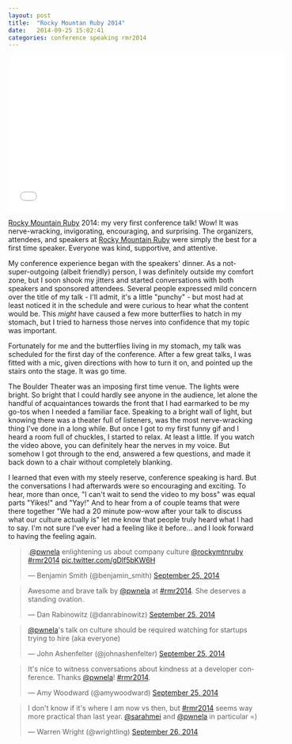 ```yaml
---
layout: post
title:  "Rocky Mountan Ruby 2014"
date:   2014-09-25 15:02:41
categories: conference speaking rmr2014
---
```


<iframe width="560" height="315" src="//www.youtube.com/embed/h1UayuSXBcg" frameborder="0" allowfullscreen></iframe>

[Rocky Mountain Ruby](http://rockymtnruby.com) 2014: my very first conference talk! Wow! It was nerve-wracking, invigorating, encouraging, and surprising. The organizers, attendees, and speakers at [Rocky Mountain Ruby](http://rockymtnruby.com) were simply the best for a first time speaker. Everyone was kind, supportive, and attentive.

My conference experience began with the speakers' dinner. As a not-super-outgoing (albeit friendly) person, I was definitely outside my comfort zone, but I soon shook my jitters and started conversations with both speakers and sponsored attendees. Several people expressed mild concern over the title of my talk - I'll admit, it's a little "punchy" - but most had at least noticed it in the schedule and were curious to hear what the content would be. This *might* have caused a few more butterflies to hatch in my stomach, but I tried to harness those nerves into confidence that my topic was important.

Fortunately for me and the butterflies living in my stomach, my talk was scheduled for the first day of the conference. After a few great talks, I was fitted with a mic, given directions with how to turn it on, and pointed up the stairs onto the stage. It was go time.

The Boulder Theater was an imposing first time venue. The lights were bright. So bright that I could hardly see anyone in the audience, let alone the handful of acquaintances towards the front that I had earmarked to be my go-tos when I needed a familiar face. Speaking to a bright wall of light, but knowing there was a theater full of listeners, was the most nerve-wracking thing I've done in a long while. But once I got to my first funny gif and I heard a room full of chuckles, I started to relax. At least a little. If you watch the video above, you can definitely hear the nerves in my voice. But somehow I got through to the end, answered a few questions, and made it back down to a chair without completely blanking.

I learned that even with my steely reserve, conference speaking is hard. But the conversations I had afterwards were so encouraging and exciting. To hear, more than once, "I can't wait to send the video to my boss" was equal parts "Yikes!" and "Yay!" And to hear from a of couple teams that were there together "We had a 20 minute pow-wow after your talk to discuss what our culture actually is" let me know that people truly heard what I had to say. I'm not sure I've ever had a feeling like it before... and I look forward to having the feeling again.

<blockquote class="twitter-tweet" lang="en"><p>.<a href="https://twitter.com/pwnela">@pwnela</a> enlightening us about company culture <a href="https://twitter.com/rockymtnruby">@rockymtnruby</a> <a href="https://twitter.com/hashtag/rmr2014?src=hash">#rmr2014</a> <a href="http://t.co/gDlf5bKW6H">pic.twitter.com/gDlf5bKW6H</a></p>&mdash; Benjamin Smith (@benjamin_smith) <a href="https://twitter.com/benjamin_smith/status/515236756409810944">September 25, 2014</a></blockquote>
<script async src="//platform.twitter.com/widgets.js" charset="utf-8"></script>

<blockquote class="twitter-tweet" lang="en"><p>Awesome and brave talk by <a href="https://twitter.com/pwnela">@pwnela</a> at <a href="https://twitter.com/hashtag/rmr2014?src=hash">#rmr2014</a>. She deserves a standing ovation.</p>&mdash; Dan Rabinowitz (@danrabinowitz) <a href="https://twitter.com/danrabinowitz/status/515235586869694464">September 25, 2014</a></blockquote>
<script async src="//platform.twitter.com/widgets.js" charset="utf-8"></script>

<blockquote class="twitter-tweet" lang="en"><p><a href="https://twitter.com/pwnela">@pwnela</a>&#39;s talk on culture should be required watching for startups trying to hire (aka everyone)</p>&mdash; John Ashenfelter (@johnashenfelter) <a href="https://twitter.com/johnashenfelter/status/515238835760812032">September 25, 2014</a></blockquote>
<script async src="//platform.twitter.com/widgets.js" charset="utf-8"></script>

<blockquote class="twitter-tweet" lang="en"><p>It&#39;s nice to witness conversations about kindness at a developer conference. Thanks <a href="https://twitter.com/pwnela">@pwnela</a>! <a href="https://twitter.com/hashtag/rmr2014?src=hash">#rmr2014</a>.</p>&mdash; Amy Woodward (@amywoodward) <a href="https://twitter.com/amywoodward/status/515240839220432897">September 25, 2014</a></blockquote>
<script async src="//platform.twitter.com/widgets.js" charset="utf-8"></script>

<blockquote class="twitter-tweet" lang="en"><p>I don&#39;t know if it&#39;s where I am now vs then, but <a href="https://twitter.com/hashtag/rmr2014?src=hash">#rmr2014</a> seems way more practical than last year. <a href="https://twitter.com/sarahmei">@sarahmei</a> and <a href="https://twitter.com/pwnela">@pwnela</a> in particular =)</p>&mdash; Warren Wright (@wrightling) <a href="https://twitter.com/wrightling/status/515538639585939456">September 26, 2014</a></blockquote>
<script async src="//platform.twitter.com/widgets.js" charset="utf-8"></script>
